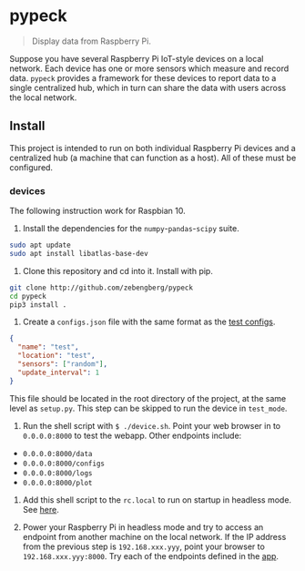 # pypeck

> Display data from Raspberry Pi.

Suppose you have several Raspberry Pi IoT-style devices on a local network. Each device has one or more sensors which measure and record data. `pypeck` provides a framework for these devices to report data to a single centralized hub, which in turn can share the data with users across the local network.

## Install

This project is intended to run on both individual Raspberry Pi devices and a centralized hub (a machine that can function as a host). All of these must be configured.

### devices

The following instruction work for Raspbian 10.

1. Install the dependencies for the `numpy`-`pandas`-`scipy` suite.

```sh
sudo apt update
sudo apt install libatlas-base-dev
```

1. Clone this repository and cd into it. Install with pip.

```sh
git clone http://github.com/zebengberg/pypeck
cd pypeck
pip3 install .
```

1. Create a `configs.json` file with the same format as the [test configs](#pypeck/device/test_config.json).

```json
{
  "name": "test",
  "location": "test",
  "sensors": ["random"],
  "update_interval": 1
}
```

This file should be located in the root directory of the project, at the same level as `setup.py`. This step can be skipped to run the device in `test_mode`.

1. Run the shell script with `$ ./device.sh`. Point your web browser in to `0.0.0.0:8000` to test the webapp. Other endpoints include:

- `0.0.0.0:8000/data`
- `0.0.0.0:8000/configs`
- `0.0.0.0:8000/logs`
- `0.0.0.0:8000/plot`

1. Add this shell script to the `rc.local` to run on startup in headless mode. See [here](#https://www.raspberrypi.org/documentation/linux/usage/rc-local.md).

1. Power your Raspberry Pi in headless mode and try to access an endpoint from another machine on the local network. If the IP address from the previous step is `192.168.xxx.yyy`, point your browser to `192.168.xxx.yyy:8000`. Try each of the endpoints defined in the [app](#pypeck/device/app.py).
